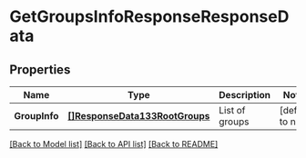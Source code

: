 # GetGroupsInfoResponseResponseData

## Properties
Name | Type | Description | Notes
------------ | ------------- | ------------- | -------------
**GroupInfo** | [**[]ResponseData133RootGroups**](ResponseData133_root_groups.md) | List of groups | [default to null]

[[Back to Model list]](../README.md#documentation-for-models) [[Back to API list]](../README.md#documentation-for-api-endpoints) [[Back to README]](../README.md)

